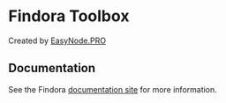 # Findora Toolbox 
Created by [EasyNode.PRO](http://EasyNode.PRO "EasyNode.PRO")  

## Documentation
See the Findora [documentation site](https://docs.findora.org) for more information.  